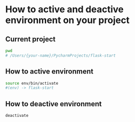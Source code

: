 # How to active and deactive environment on your project

## Current project

```bash
pwd
# /Users/{your-name}/PycharmProjects/flask-start
```

## How to active environment

```bash
source env/bin/activate
#(env) -> flask-start
```

## How to deactive environment

```bash
deactivate
```
